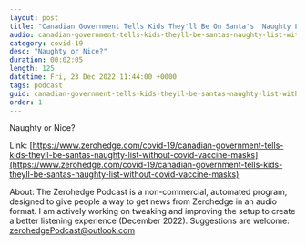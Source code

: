 ```yaml
---
layout: post
title: "Canadian Government Tells Kids They'll Be On Santa's 'Naughty List' Without COVID Vaccine, Masks"
audio: canadian-government-tells-kids-theyll-be-santas-naughty-list-without-covid-vaccine-masks-1
category: covid-19
desc: "Naughty or Nice?"
duration: 00:02:05
length: 125
datetime: Fri, 23 Dec 2022 11:44:00 +0000
tags: podcast
guid: canadian-government-tells-kids-theyll-be-santas-naughty-list-without-covid-vaccine-masks-0
order: 1
---
```

Naughty or Nice?

Link: [https://www.zerohedge.com/covid-19/canadian-government-tells-kids-theyll-be-santas-naughty-list-without-covid-vaccine-masks](https://www.zerohedge.com/covid-19/canadian-government-tells-kids-theyll-be-santas-naughty-list-without-covid-vaccine-masks)

About: The Zerohedge Podcast is a non-commercial, automated program, designed to give people a way to get news from Zerohedge in an audio format.  I am actively working on tweaking and improving the setup to create a better listening experience (December 2022).  Suggestions are welcome: [zerohedgePodcast@outlook.com](mailto:zerohedgePodcast@outlook.com)